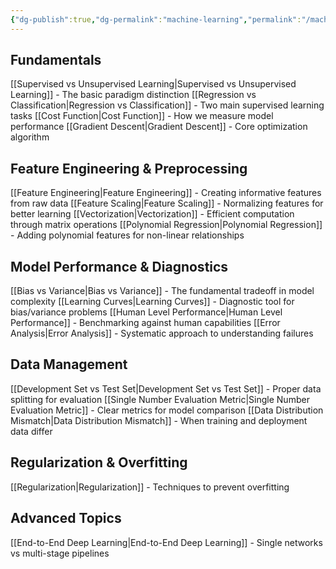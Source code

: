 ```yaml
---
{"dg-publish":true,"dg-permalink":"machine-learning","permalink":"/machine-learning/"}
---
```



## Fundamentals

[[Supervised vs Unsupervised Learning\|Supervised vs Unsupervised Learning]] - The basic paradigm distinction
[[Regression vs Classification\|Regression vs Classification]] - Two main supervised learning tasks
[[Cost Function\|Cost Function]] - How we measure model performance
[[Gradient Descent\|Gradient Descent]] - Core optimization algorithm

## Feature Engineering & Preprocessing

[[Feature Engineering\|Feature Engineering]] - Creating informative features from raw data
[[Feature Scaling\|Feature Scaling]] - Normalizing features for better learning
[[Vectorization\|Vectorization]] - Efficient computation through matrix operations
[[Polynomial Regression\|Polynomial Regression]] - Adding polynomial features for non-linear relationships

## Model Performance & Diagnostics

[[Bias vs Variance\|Bias vs Variance]] - The fundamental tradeoff in model complexity
[[Learning Curves\|Learning Curves]] - Diagnostic tool for bias/variance problems
[[Human Level Performance\|Human Level Performance]] - Benchmarking against human capabilities
[[Error Analysis\|Error Analysis]] - Systematic approach to understanding failures

## Data Management

[[Development Set vs Test Set\|Development Set vs Test Set]] - Proper data splitting for evaluation
[[Single Number Evaluation Metric\|Single Number Evaluation Metric]] - Clear metrics for model comparison
[[Data Distribution Mismatch\|Data Distribution Mismatch]] - When training and deployment data differ

## Regularization & Overfitting

[[Regularization\|Regularization]] - Techniques to prevent overfitting

## Advanced Topics

[[End-to-End Deep Learning\|End-to-End Deep Learning]] - Single networks vs multi-stage pipelines
